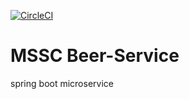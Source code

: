 [![CircleCI](https://dl.circleci.com/status-badge/img/gh/Janakkapadiya/mssc-beer-service/tree/master.svg?style=svg)](https://dl.circleci.com/status-badge/redirect/gh/Janakkapadiya/mssc-beer-service/tree/master)

# MSSC Beer-Service

spring boot microservice 